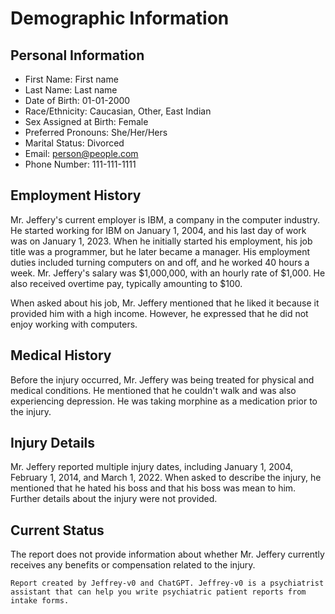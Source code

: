 # Demographic Information

## Personal Information

- First Name: First name
- Last Name: Last name
- Date of Birth: 01-01-2000
- Race/Ethnicity: Caucasian, Other, East Indian
- Sex Assigned at Birth: Female
- Preferred Pronouns: She/Her/Hers
- Marital Status: Divorced
- Email: person@people.com
- Phone Number: 111-111-1111

## Employment History

Mr. Jeffery's current employer is IBM, a company in the computer industry. He started working for IBM on January 1, 2004, and his last day of work was on January 1, 2023. When he initially started his employment, his job title was a programmer, but he later became a manager. His employment duties included turning computers on and off, and he worked 40 hours a week. Mr. Jeffery's salary was $1,000,000, with an hourly rate of $1,000. He also received overtime pay, typically amounting to $100.

When asked about his job, Mr. Jeffery mentioned that he liked it because it provided him with a high income. However, he expressed that he did not enjoy working with computers.

## Medical History

Before the injury occurred, Mr. Jeffery was being treated for physical and medical conditions. He mentioned that he couldn't walk and was also experiencing depression. He was taking morphine as a medication prior to the injury.

## Injury Details

Mr. Jeffery reported multiple injury dates, including January 1, 2004, February 1, 2014, and March 1, 2022. When asked to describe the injury, he mentioned that he hated his boss and that his boss was mean to him. Further details about the injury were not provided.

## Current Status

The report does not provide information about whether Mr. Jeffery currently receives any benefits or compensation related to the injury.

```
Report created by Jeffrey-v0 and ChatGPT. Jeffrey-v0 is a psychiatrist assistant that can help you write psychiatric patient reports from intake forms.
```
